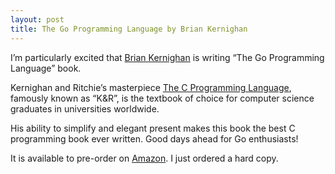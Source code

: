 ```yaml
---
layout: post
title: The Go Programming Language by Brian Kernighan
---
```


I’m particularly excited that [Brian Kernighan](http://en.wikipedia.org/wiki/Brian_Kernighan) is writing “The Go Programming Language” book.

Kernighan and Ritchie’s masterpiece [The C Programming Language](http://en.wikipedia.org/wiki/The_C_Programming_Language), famously known as “K&R”, is the textbook of choice for computer science graduates in universities worldwide.

His ability to simplify and elegant present makes this book the best C programming book ever written. Good days ahead for Go enthusiasts!

It is available to pre-order on [Amazon]( http://www.amazon.com/gp/product/0134190440). I just ordered a hard copy.
